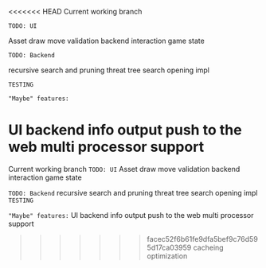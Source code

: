 <<<<<<< HEAD
Current working branch

`TODO: UI`

Asset
draw
move validation
backend interaction
game state


`TODO: Backend`

recursive search and pruning
threat tree search
opening impl

`TESTING`



`"Maybe" features:`

UI backend info output
push to the web
multi processor support
=======
Current working branch
`TODO: UI`
Asset
draw
move validation
backend interaction
game state

`TODO: Backend`
recursive search and pruning
threat tree search
opening impl
`TESTING`

`"Maybe" features:`
UI backend info output
push to the web
multi processor support
>>>>>>> facec52f6b61fe9dfa5bef9c76d595d17ca03959
cacheing optimization